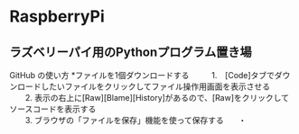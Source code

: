 # RaspberryPi
ラズベリーパイ用のPythonプログラム置き場
---
GitHub の使い方
*ファイルを1個ダウンロードする  
　　1.　[Code]タブでダウンロードしたいファイルをクリックしてファイル操作用画面を表示させる  
　　2. 表示の右上に[Raw][Blame][History]があるので、[Raw]をクリックしてソースコードを表示する  
　　3. ブラウザの「ファイルを保存」機能を使って保存する  
　・
